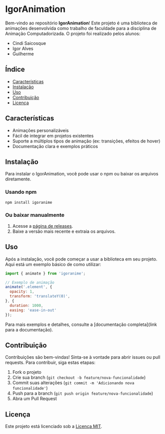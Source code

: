 # IgorAnimation

Bem-vindo ao repositório **IgorAnimation**! Este projeto é uma biblioteca de animações desenvolvida como trabalho de faculdade para a disciplina de Animação Computadorizada. O projeto foi realizado pelos alunos:

- Cindi Saicosque
- Igor Alves
- Guilherme

## Índice

- [Características](#características)
- [Instalação](#instalação)
- [Uso](#uso)
- [Contribuição](#contribuição)
- [Licença](#licença)

## Características

- Animações personalizáveis
- Fácil de integrar em projetos existentes
- Suporte a múltiplos tipos de animação (ex: transições, efeitos de hover)
- Documentação clara e exemplos práticos

## Instalação

Para instalar o IgorAnimation, você pode usar o npm ou baixar os arquivos diretamente.

### Usando npm

```bash
npm install igoranime
```

### Ou baixar manualmente

1. Acesse a [página de releases](https://github.com/igoralves3/IgorAnimation/releases).
2. Baixe a versão mais recente e extraia os arquivos.

## Uso

Após a instalação, você pode começar a usar a biblioteca em seu projeto. Aqui está um exemplo básico de como utilizar:

```javascript
import { animate } from 'igoranime';

// Exemplo de animação
animate('.element', {
  opacity: 1,
  transform: 'translateY(0)',
}, {
  duration: 1000,
  easing: 'ease-in-out'
});
```

Para mais exemplos e detalhes, consulte a [documentação completa](link para a documentação).

## Contribuição

Contribuições são bem-vindas! Sinta-se à vontade para abrir issues ou pull requests. Para contribuir, siga estas etapas:

1. Fork o projeto
2. Crie sua branch (`git checkout -b feature/nova-funcionalidade`)
3. Commit suas alterações (`git commit -m 'Adicionando nova funcionalidade'`)
4. Push para a branch (`git push origin feature/nova-funcionalidade`)
5. Abra um Pull Request

## Licença

Este projeto está licenciado sob a [Licença MIT](LICENSE).

